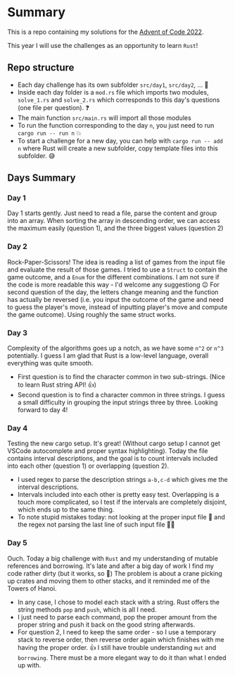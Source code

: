 # Summary
This is a repo containing my solutions for the [Advent of Code 2022](https://adventofcode.com/2022).

This year I will use the challenges as an opportunity to learn `Rust`!

## Repo structure
* Each day challenge has its own subfolder `src/day1`, `src/day2`, ... 📅
* Inside each day folder is a `mod.rs` file which imports two modules, `solve_1.rs` and `solve_2.rs` which corresponds to this day's questions (one file per question). ❓
* The main function `src/main.rs` will import all those modules
* To run the function corresponding to the day `n`, you just need to run `cargo run -- run n` 💥
* To start a challenge for a new day, you can help with `cargo run -- add n` where Rust will create a new subfolder, copy template files into this subfolder. 😅

## Days Summary

### Day 1
Day 1 starts gently. Just need to read a file, parse the content and group into an array.
When sorting the array in descending order, we can access the maximum easily (question 1), and the three biggest values (question 2)

### Day 2
Rock-Paper-Scissors!
The idea is reading a list of games from the input file and evaluate the result of those games.
I tried to use a `Struct` to contain the game outcome, and a `Enum` for the different combinations. I am not sure if the code is more readable this way - I'd welcome any suggestiong 😉
For second question of the day, the letters change meaning and the function has actually be reversed (i.e. you input the outcome of the game and need to guess the player's move, instead of inputting player's move and compute the game outcome). Using roughly the same struct works.

### Day 3
Complexity of the algorithms goes up a notch, as we have some `n^2` or `n^3` potentially.
I guess I am glad that Rust is a low-level language, overall everything was quite smooth.
* First question is to find the character common in two sub-strings. (Nice to learn Rust string API! 👍)
* Second question is to find a character common in three strings. I guess a small difficulty in grouping the input strings three by three.
Looking forward to day 4!

### Day 4
Testing the new cargo setup. It's great! (Without cargo setup I cannot get VSCode autocomplete and proper syntax highlighting).
Today the file contains interval descriptions, and the goal is to count intervals included into each other (question 1) or overlapping (question 2).
* I used regex to parse the description strings `a-b,c-d` which gives me the interval descriptions.
* Intervals included into each other is pretty easy test. Overlapping is a touch more complicated, so I test if the intervals are completely disjoint, which ends up to the same thing.
* To note stupid mistakes today: not looking at the proper input file 🤦 and the regex not parsing the last line of such input file 🤦🤦

### Day 5
Ouch. Today a big challenge with `Rust` and my understanding of mutable references and borrowing.
It's late and after a big day of work I find my code rather dirty (but it works, so 🤷)
The problem is about a crane picking up crates and moving them to other stacks, and it reminded me of the Towers of Hanoi.
* In any case, I chose to model each stack with a string. Rust offers the string methods `pop` and `push`, which is all I need.
* I just need to parse each command, pop the proper amount from the proper string and push it back on the good string afterwards.
* For question 2, I need to keep the same order - so I use a temporary stack to reverse order, then reverse order again which finishes with me having the proper order. 👍
I still have trouble understanding `mut` and `borrowing`. There must be a more elegant way to do it than what I ended up with.
